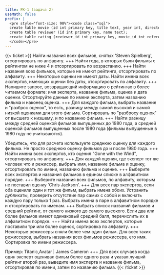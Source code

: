 ```yaml
---
title: РК-1 (задача 2)
useMath: false
prefix: |
  <pre style="font-size: 90%"><code class="sql">
  create table movie (id int primary key, title text, year int, director text);
  create table reviewer (id int primary key, name text);
  create table rating (reviewer_id int primary key, movie_id int references movie (id), stars int, rating_date date );
  </code></pre>
---
```

{{< ticket >}}
Найти названия всех фильмов, снятых 'Steven Spielberg', отсортировать по алфавиту.
+++
Найти года, в которых были фильмы с рейтингом не ниже 4 и отсортировать по возрастанию.
+++
Найти названия всех фильмов, которые не имеют рейтинга, отсортировать по алфавиту.
+++
Некоторые оценки не имеют даты. Найти имена всех экспертов, имеющих оценки без даты, отсортировать по алфавиту.
+++
Напишите запрос, возвращающий информацию о рейтингах в более читаемом формате: имя эксперта, название фильма, оценка и дата оценки. Отсортируйте данные по имени эксперта, затем названию фильма и наконец оценка.
+++
Для каждого фильма, выбрать название и "разброс оценок", то есть, разницу между самой высокой и самой низкой оценками для этого фильма. Сортировать по "разбросу оценок" от высшего к низшему, и по названию фильма.
+++
Найти разницу между средней оценкой фильмов выпущенных до 1980 года, а средней оценкой фильмов выпущенных после 1980 года (фильмы выпущенные в 1980 году не учитываются).

Убедитесь, что для расчета используете среднюю оценку для каждого фильма. Не просто среднюю оценку фильмов до и после 1980 года.
+++
Найти имена всех экспертов, кто оценил "Gone with the Wind", отсортировать по алфавиту.
+++
Для каждой оценки, где эксперт тот же человек что и режиссер, выбрать имя, название фильма и оценку, отсортировать по имени, названию фильма и оценке.
+++
Выберите всех экспертов и названия фильмов в едином списке в алфавитном порядке.
+++
Выберите названия всех фильмов, по алфавиту, которым не поставил оценку 'Chris Jackson'.
+++
Для всех пар экспертов, если оба оценили один и тот же фильм, выбрать имена обоих. Устранить дубликаты, проверить отсутствие пар самих с собой и включать каждую пару только 1 раз. Выбрать имена в паре в алфавитном порядке и отсортировать по именам.
+++
Выбрать список названий фильмов и средний рейтинг, от самого низкого до самого высокого. Если два или более фильмов имеют одинаковый средний балл, перечислить их в алфавитном порядке.
+++
Найти имена всех экспертов, которые поставили три или более оценок, сортировка по алфавиту.
+++
Некоторые режиссеры сняли более чем один фильм. Для всех таких режиссеров, выбрать названия всех фильмов режиссера, его имя. Сортировка по имени режиссера.

Пример: Titanic,Avatar | James Cameron
+++
Для всех случаев когда один эксперт оценивал фильм более одного раза и указал лучший рейтинг второй раз, выведите имя эксперта и название фильма, отсортировав по имени, затем по названию фильма.
{{< /ticket >}}
